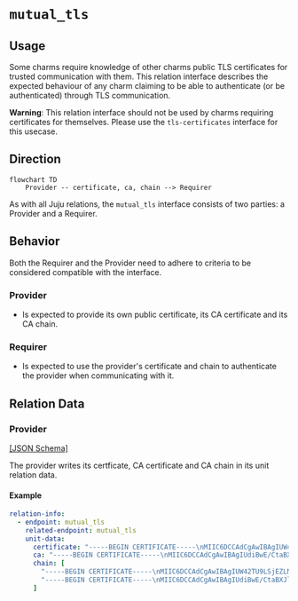 # `mutual_tls`

## Usage

Some charms require knowledge of other charms public TLS certificates for trusted communication with them. This relation interface describes the expected behaviour of any charm claiming to be able to authenticate (or be authenticated) through TLS communication.

**Warning**: This relation interface should not be used by charms requiring certificates for themselves. Please use the `tls-certificates` interface for this usecase.

## Direction

```mermaid
flowchart TD
    Provider -- certificate, ca, chain --> Requirer
```

As with all Juju relations, the `mutual_tls` interface consists of two parties: a Provider and a Requirer.

## Behavior

Both the Requirer and the Provider need to adhere to criteria to be considered compatible with the interface.

### Provider

- Is expected to provide its own public certificate, its CA certificate and its CA chain.

### Requirer

- Is expected to use the provider's certificate and chain to authenticate the provider when communicating with it.

## Relation Data

### Provider

[\[JSON Schema\]](./schemas/provider.json)

The provider writes its certficate, CA certificate and CA chain in its unit relation data.

#### Example

```yaml
relation-info:
  - endpoint: mutual_tls
    related-endpoint: mutual_tls
    unit-data:
      certificate: "-----BEGIN CERTIFICATE-----\nMIIC6DCCAdCgAwIBAgIUW42TU9LSjEZLMCclWrvSwAsgRtcwDQYJKoZIhvcNAQEL\nBQAwIDELMAkGA1UEBhMCVVMxETAPBgNVBAMMCHdoYXRldmVyMB4XDTIzMDMyNDE4\nNDMxOVoXDTI0MDMyMzE4NDMxOVowPDELMAkGA1UEAwwCb2sxLTArBgNVBC0MJGUw\nNjVmMWI3LTE2OWEtNDE5YS1iNmQyLTc3OWJkOGM4NzIwNjCCASIwDQYJKoZIhvcN\nAQEBBQADggEPADCCAQoCggEBAK42ixoklDH5K5i1NxXo/AFACDa956pE5RA57wlC\nBfgUYaIDRmv7TUVJh6zoMZSD6wjSZl3QgP7UTTZeHbvs3QE9HUwEkH1Lo3a8vD3z\neqsE2vSnOkpWWnPbfxiQyrTm77/LAWBt7lRLRLdfL6WcucD3wsGqm58sWXM3HG0f\nSN7PHCZUFqU6MpkHw8DiKmht5hBgWG+Vq3Zw8MNaqpwb/NgST3yYdcZwb58G2FTS\nZvDSdUfRmD/mY7TpciYV8EFylXNNFkth8oGNLunR9adgZ+9IunfRKj1a7S5GSwXU\nAZDaojw+8k5i3ikztsWH11wAVCiLj/3euIqq95z8xGycnKcCAwEAATANBgkqhkiG\n9w0BAQsFAAOCAQEAWMvcaozgBrZ/MAxzTJmp5gZyLxmMNV6iT9dcqbwzDtDtBvA/\n46ux6ytAQ+A7Bd3AubvozwCr1Id6g66ae0blWYRRZmF8fDdX/SBjIUkv7u9A3NVQ\nXN9gsEvK9pdpfN4ZiflfGSLdhM1STHycLmhG6H5s7HklbukMRhQi+ejbSzm/wiw1\nipcxuKhSUIVNkTLusN5b+HE2gwF1fn0K0z5jWABy08huLgbaEKXJEx5/FKLZGJga\nfpIzAdf25kMTu3gggseaAmzyX3AtT1i8A8nqYfe8fnnVMkvud89kq5jErv/hlMC9\n49g5yWQR2jilYYM3j9BHDuB+Rs+YS5BCep1JnQ==\n-----END CERTIFICATE-----\n"
      ca: "-----BEGIN CERTIFICATE-----\nMIIC6DCCAdCgAwIBAgIUdiBwE/CtaBXJl3MArjZen6Y8kigwDQYJKoZIhvcNAQEL\nBQAwIDELMAkGA1UEBhMCVVMxETAPBgNVBAMMCHdoYXRldmVyMB4XDTIzMDMyNDE4\nNDg1OVoXDTI0MDMyMzE4NDg1OVowPDELMAkGA1UEAwwCb2sxLTArBgNVBC0MJDEw\nMDdjNDBhLWUwYzMtNDVlOS05YTAxLTVlYjY0NWQ0ZmEyZDCCASIwDQYJKoZIhvcN\nAQEBBQADggEPADCCAQoCggEBANOnUl6JDlXpLMRr/PxgtfE/E5Yk6E/TkPkPL/Kk\ntUGjEi42XZDg9zn3U6cjTDYu+rfKY2jiitfsduW6DQIkEpz3AvbuCMbbgnFpcjsB\nYysLSMTmuz/AVPrfnea/tQTALcONCSy1VhAjGSr81ZRSMB4khl9StSauZrbkpJ1P\nshqkFSUyAi31mKrnXz0Es/v0Yi0FzAlgWrZ4u1Ld+Bo2Xz7oK4mHf7/93Jc+tEaM\nIqG6ocD0q8bjPp0tlSxftVADNUzWlZfM6fue5EXzOsKqyDrxYOSchfU9dNzKsaBX\nkxbHEeSUPJeYYj7aVPEfAs/tlUGsoXQvwWfRie8grp2BoLECAwEAATANBgkqhkiG\n9w0BAQsFAAOCAQEACZARBpHYH6Gr2a1ka0mCWfBmOZqfDVan9rsI5TCThoylmaXW\nquEiZ2LObI+5faPzxSBhr9TjJlQamsd4ywout7pHKN8ZGqrCMRJ1jJbUfobu1n2k\nUOsY4+jzV1IRBXJzj64fLal4QhUNv341lAer6Vz3cAyRk7CK89b/DEY0x+jVpyZT\n1osx9JtsOmkDTgvdStGzq5kPKWOfjwHkmKQaZXliCgqbhzcCERppp1s/sX6K7nIh\n4lWiEmzUSD3Hngk51KGWlpZszO5KQ4cSZ3HUt/prg+tt0ROC3pY61k+m5dDUa9M8\nRtMI6iTjzSj/UV8DiAx0yeM+bKoy4jGeXmaL3g==\n-----END CERTIFICATE-----\n"
      chain: [
        "-----BEGIN CERTIFICATE-----\nMIIC6DCCAdCgAwIBAgIUW42TU9LSjEZLMCclWrvSwAsgRtcwDQYJKoZIhvcNAQEL\nBQAwIDELMAkGA1UEBhMCVVMxETAPBgNVBAMMCHdoYXRldmVyMB4XDTIzMDMyNDE4\nNDMxOVoXDTI0MDMyMzE4NDMxOVowPDELMAkGA1UEAwwCb2sxLTArBgNVBC0MJGUw\nNjVmMWI3LTE2OWEtNDE5YS1iNmQyLTc3OWJkOGM4NzIwNjCCASIwDQYJKoZIhvcN\nAQEBBQADggEPADCCAQoCggEBAK42ixoklDH5K5i1NxXo/AFACDa956pE5RA57wlC\nBfgUYaIDRmv7TUVJh6zoMZSD6wjSZl3QgP7UTTZeHbvs3QE9HUwEkH1Lo3a8vD3z\neqsE2vSnOkpWWnPbfxiQyrTm77/LAWBt7lRLRLdfL6WcucD3wsGqm58sWXM3HG0f\nSN7PHCZUFqU6MpkHw8DiKmht5hBgWG+Vq3Zw8MNaqpwb/NgST3yYdcZwb58G2FTS\nZvDSdUfRmD/mY7TpciYV8EFylXNNFkth8oGNLunR9adgZ+9IunfRKj1a7S5GSwXU\nAZDaojw+8k5i3ikztsWH11wAVCiLj/3euIqq95z8xGycnKcCAwEAATANBgkqhkiG\n9w0BAQsFAAOCAQEAWMvcaozgBrZ/MAxzTJmp5gZyLxmMNV6iT9dcqbwzDtDtBvA/\n46ux6ytAQ+A7Bd3AubvozwCr1Id6g66ae0blWYRRZmF8fDdX/SBjIUkv7u9A3NVQ\nXN9gsEvK9pdpfN4ZiflfGSLdhM1STHycLmhG6H5s7HklbukMRhQi+ejbSzm/wiw1\nipcxuKhSUIVNkTLusN5b+HE2gwF1fn0K0z5jWABy08huLgbaEKXJEx5/FKLZGJga\nfpIzAdf25kMTu3gggseaAmzyX3AtT1i8A8nqYfe8fnnVMkvud89kq5jErv/hlMC9\n49g5yWQR2jilYYM3j9BHDuB+Rs+YS5BCep1JnQ==\n-----END CERTIFICATE-----\n",
        "-----BEGIN CERTIFICATE-----\nMIIC6DCCAdCgAwIBAgIUdiBwE/CtaBXJl3MArjZen6Y8kigwDQYJKoZIhvcNAQEL\nBQAwIDELMAkGA1UEBhMCVVMxETAPBgNVBAMMCHdoYXRldmVyMB4XDTIzMDMyNDE4\nNDg1OVoXDTI0MDMyMzE4NDg1OVowPDELMAkGA1UEAwwCb2sxLTArBgNVBC0MJDEw\nMDdjNDBhLWUwYzMtNDVlOS05YTAxLTVlYjY0NWQ0ZmEyZDCCASIwDQYJKoZIhvcN\nAQEBBQADggEPADCCAQoCggEBANOnUl6JDlXpLMRr/PxgtfE/E5Yk6E/TkPkPL/Kk\ntUGjEi42XZDg9zn3U6cjTDYu+rfKY2jiitfsduW6DQIkEpz3AvbuCMbbgnFpcjsB\nYysLSMTmuz/AVPrfnea/tQTALcONCSy1VhAjGSr81ZRSMB4khl9StSauZrbkpJ1P\nshqkFSUyAi31mKrnXz0Es/v0Yi0FzAlgWrZ4u1Ld+Bo2Xz7oK4mHf7/93Jc+tEaM\nIqG6ocD0q8bjPp0tlSxftVADNUzWlZfM6fue5EXzOsKqyDrxYOSchfU9dNzKsaBX\nkxbHEeSUPJeYYj7aVPEfAs/tlUGsoXQvwWfRie8grp2BoLECAwEAATANBgkqhkiG\n9w0BAQsFAAOCAQEACZARBpHYH6Gr2a1ka0mCWfBmOZqfDVan9rsI5TCThoylmaXW\nquEiZ2LObI+5faPzxSBhr9TjJlQamsd4ywout7pHKN8ZGqrCMRJ1jJbUfobu1n2k\nUOsY4+jzV1IRBXJzj64fLal4QhUNv341lAer6Vz3cAyRk7CK89b/DEY0x+jVpyZT\n1osx9JtsOmkDTgvdStGzq5kPKWOfjwHkmKQaZXliCgqbhzcCERppp1s/sX6K7nIh\n4lWiEmzUSD3Hngk51KGWlpZszO5KQ4cSZ3HUt/prg+tt0ROC3pY61k+m5dDUa9M8\nRtMI6iTjzSj/UV8DiAx0yeM+bKoy4jGeXmaL3g==\n-----END CERTIFICATE-----\n"
      ]
```
